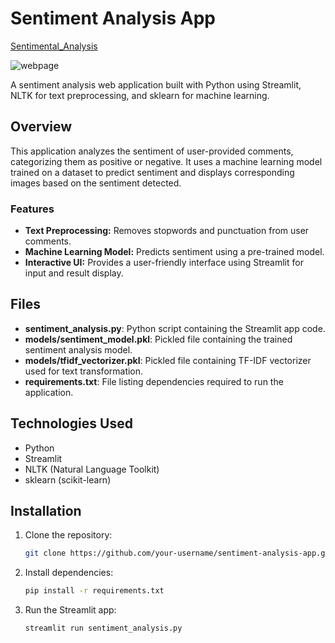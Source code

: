 # Sentiment Analysis App
[Sentimental_Analysis](https://sentimentalanalysisappio-rf46qzc3gf3bzhmsue3obz.streamlit.app/)

![webpage](https://github.com/AnshD2002/sentimental_analysis_app/assets/89890890/6316943b-6cc4-4865-8b51-18390845acf7)

A sentiment analysis web application built with Python using Streamlit, NLTK for text preprocessing, and sklearn for machine learning.

## Overview

This application analyzes the sentiment of user-provided comments, categorizing them as positive or negative. It uses a machine learning model trained on a dataset to predict sentiment and displays corresponding images based on the sentiment detected.

### Features

- **Text Preprocessing:** Removes stopwords and punctuation from user comments.
- **Machine Learning Model:** Predicts sentiment using a pre-trained model.
- **Interactive UI:** Provides a user-friendly interface using Streamlit for input and result display.

## Files

- **sentiment_analysis.py**: Python script containing the Streamlit app code.
- **models/sentiment_model.pkl**: Pickled file containing the trained sentiment analysis model.
- **models/tfidf_vectorizer.pkl**: Pickled file containing TF-IDF vectorizer used for text transformation.
- **requirements.txt**: File listing dependencies required to run the application.

## Technologies Used

- Python
- Streamlit
- NLTK (Natural Language Toolkit)
- sklearn (scikit-learn)

## Installation

1. Clone the repository:
   ```bash
   git clone https://github.com/your-username/sentiment-analysis-app.git
2. Install dependencies:
   ```bash
   pip install -r requirements.txt

3. Run the Streamlit app:
   ```bash
   streamlit run sentiment_analysis.py
